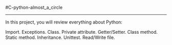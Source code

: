#C-python-almost_a_circle
_________________________


In this project, you will review everything about Python:

Import.
Exceptions.
Class.
Private attribute.
Getter/Setter.
Class method.
Static method.
Inheritance.
Unittest.
Read/Write file.
